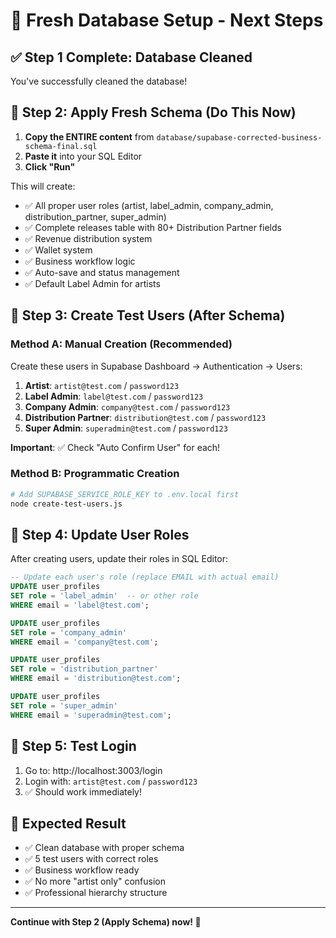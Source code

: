 # 🎯 Fresh Database Setup - Next Steps

## ✅ **Step 1 Complete: Database Cleaned**
You've successfully cleaned the database!

## 🚀 **Step 2: Apply Fresh Schema (Do This Now)**

1. **Copy the ENTIRE content** from `database/supabase-corrected-business-schema-final.sql`
2. **Paste it** into your SQL Editor
3. **Click "Run"**

This will create:
- ✅ All proper user roles (artist, label_admin, company_admin, distribution_partner, super_admin)
- ✅ Complete releases table with 80+ Distribution Partner fields
- ✅ Revenue distribution system
- ✅ Wallet system
- ✅ Business workflow logic
- ✅ Auto-save and status management
- ✅ Default Label Admin for artists

## 🎯 **Step 3: Create Test Users (After Schema)**

### **Method A: Manual Creation (Recommended)**
Create these users in Supabase Dashboard → Authentication → Users:

1. **Artist**: `artist@test.com` / `password123`
2. **Label Admin**: `label@test.com` / `password123`  
3. **Company Admin**: `company@test.com` / `password123`
4. **Distribution Partner**: `distribution@test.com` / `password123`
5. **Super Admin**: `superadmin@test.com` / `password123`

**Important**: ✅ Check "Auto Confirm User" for each!

### **Method B: Programmatic Creation**
```bash
# Add SUPABASE_SERVICE_ROLE_KEY to .env.local first
node create-test-users.js
```

## 🎯 **Step 4: Update User Roles**

After creating users, update their roles in SQL Editor:

```sql
-- Update each user's role (replace EMAIL with actual email)
UPDATE user_profiles 
SET role = 'label_admin'  -- or other role
WHERE email = 'label@test.com';

UPDATE user_profiles 
SET role = 'company_admin'
WHERE email = 'company@test.com';

UPDATE user_profiles 
SET role = 'distribution_partner'
WHERE email = 'distribution@test.com';

UPDATE user_profiles 
SET role = 'super_admin'
WHERE email = 'superadmin@test.com';
```

## 🎯 **Step 5: Test Login**

1. Go to: http://localhost:3003/login
2. Login with: `artist@test.com` / `password123`
3. ✅ Should work immediately!

## 🔄 **Expected Result**

- ✅ Clean database with proper schema
- ✅ 5 test users with correct roles
- ✅ Business workflow ready
- ✅ No more "artist only" confusion
- ✅ Professional hierarchy structure

---

**Continue with Step 2 (Apply Schema) now! 🚀**
